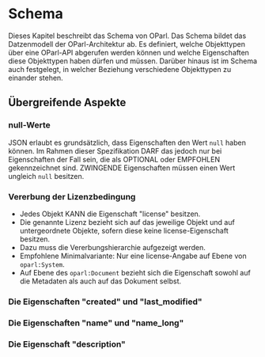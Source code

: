 Schema
======

Dieses Kapitel beschreibt das Schema von OParl. Das Schema bildet das
Datzenmodell der OParl-Architektur ab. Es definiert, welche Objekttypen
über eine OParl-API abgerufen werden können und welche Eigenschaften
diese Objekttypen haben dürfen und müssen. Darüber hinaus ist im Schema
auch festgelegt, in welcher Beziehung verschiedene Objekttypen zu
einander stehen.


Übergreifende Aspekte
---------------------

### null-Werte

JSON erlaubt es grundsätzlich, dass Eigenschaften den Wert `null` haben können.
Im Rahmen dieser Spezifikation DARF das jedoch nur bei Eigenschaften der Fall sein,
die als OPTIONAL oder EMPFOHLEN gekennzeichnet sind. ZWINGENDE Eigenschaften müssen
einen Wert ungleich `null` besitzen.

### Vererbung der Lizenzbedingung

- Jedes Objekt KANN die Eigenschaft "license" besitzen.
- Die genannte Lizenz bezieht sich auf das jeweilige Objekt und auf untergeordnete 
  Objekte, sofern diese keine license-Eigenschaft besitzen.
- Dazu muss die Vererbungshierarchie aufgezeigt werden.
- Empfohlene Minimalvariante: Nur eine license-Angabe auf Ebene von `oparl:System`.
- Auf Ebene des `oparl:Document` bezieht sich die Eigenschaft sowohl auf die Metadaten als auch auf das Dokument selbst.

### Die Eigenschaften "created" und "last_modified"

### Die Eigenschaften "name" und "name_long"

### Die Eigenschaft "description"
